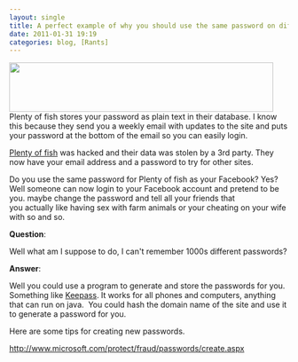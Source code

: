 ```yaml
---
layout: single
title: A perfect example of why you should use the same password on different websites. 
date: 2011-01-31 19:19
categories: blog, [Rants]
---
```

<img class="size-full wp-image-1249 alignright" title="pof" src="/public/uploads/2011/01/pof.png" alt="" width="476" height="89" />Plenty of fish stores your password as plain text in their database. I know this because they send you a weekly email with updates to the site and puts your password at the bottom of the email so you can easily login.

<a href="http://it.slashdot.org/story/11/01/31/1856202/PlentyofFish-Hacked-Founder-Emails-Hackers-Mom?from=rss&amp;utm_source=feedburner&amp;utm_medium=feed&amp;utm_campaign=Feed:+Slashdot/slashdot+(Slashdot)">Plenty of fish</a> was hacked and their data was stolen by a 3rd party. They now have your email address and a password to try for other sites.

Do you use the same password for Plenty of fish as your Facebook? Yes? Well someone can now login to your Facebook account and pretend to be you. maybe change the password and tell all your friends that you actually like having sex with farm animals or your cheating on your wife with so and so.

<strong>Question</strong>:

Well what am I suppose to do, I can't remember 1000s different passwords?

<strong>Answer</strong>:

Well you could use a program to generate and store the passwords for you. Something like <a href="http://keepass.info/">Keepass</a>. It works for all phones and computers, anything that can run on java.  You could hash the domain name of the site and use it to generate a password for you.

Here are some tips for creating new passwords.

<a href="http://www.microsoft.com/protect/fraud/passwords/create.aspx">http://www.microsoft.com/protect/fraud/passwords/create.aspx</a>

